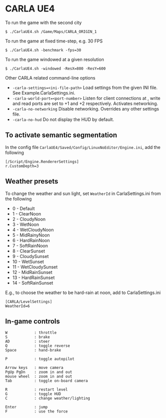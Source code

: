 CARLA UE4
=========

To run the game with the second city

    $ ./CarlaUE4.sh /Game/Maps/CARLA_ORIGIN_1

To run the game at fixed time-step, e.g. 30 FPS

    $ ./CarlaUE4.sh -benchmark -fps=30

To run the game windowed at a given resolution

    $ ./CarlaUE4.sh -windowed -ResX=800 -ResY=600

Other CARLA related command-line options

  * `-carla-settings=<ini-file-path>` Load settings from the given INI file. See Example.CarlaSettings.ini.
  * `-carla-world-port=<port-number>` Listen for client connections at <port-number>, write and read ports are set to <port-number>+1 and <port-number>+2 respectively. Activates networking.
  * `-carla-no-networking` Disable networking. Overrides any other settings file.
  * `-carla-no-hud` Do not display the HUD by default.

To activate semantic segmentation
---------------------------------

In the config file `CarlaUE4/Saved/Config/LinuxNoEditor/Engine.ini`, add the
following

```
[/Script/Engine.RendererSettings]
r.CustomDepth=3
```

Weather presets
---------------

To change the weather and sun light, set `WeatherId` in CarlaSettings.ini
from the following

  * 0 - Default
  * 1 - ClearNoon
  * 2 - CloudyNoon
  * 3 - WetNoon
  * 4 - WetCloudyNoon
  * 5 - MidRainyNoon
  * 6 - HardRainNoon
  * 7 - SoftRainNoon
  * 8 - ClearSunset
  * 9 - CloudySunset
  * 10 - WetSunset
  * 11 - WetCloudySunset
  * 12 - MidRainSunset
  * 13 - HardRainSunset
  * 14 - SoftRainSunset

E.g., to choose the weather to be hard-rain at noon, add to CarlaSettings.ini

```
[CARLA/LevelSettings]
WeatherId=6
```

In-game controls
----------------

    W            : throttle
    S            : brake
    AD           : steer
    Q            : toggle reverse
    Space        : hand-brake

    P            : toggle autopilot

    Arrow keys   : move camera
    PgUp PgDn    : zoom in and out
    mouse wheel  : zoom in and out
    Tab          : toggle on-board camera

    R            : restart level
    G            : toggle HUD
    C            : change weather/lighting

    Enter        : jump
    F            : use the force
